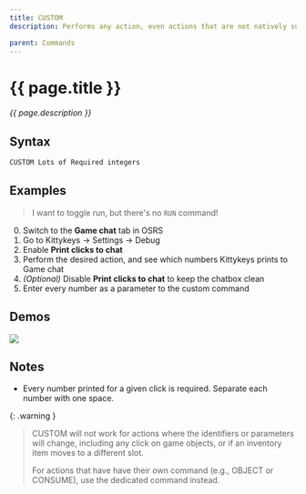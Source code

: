 ```yaml
---
title: CUSTOM
description: Performs any action, even actions that are not natively supported by an exsisting command.

parent: Commands
---
```


# {{ page.title }}

_{{ page.description }}_

## Syntax

```java
CUSTOM Lots of Required integers
```

## Examples

> I want to toggle run, but there's no `RUN` command!

0. Switch to the **Game chat** tab in OSRS
1. Go to Kittykeys &rarr; Settings &rarr; Debug
2. Enable **Print clicks to chat**
3. Perform the desired action, and see which numbers Kittykeys prints to Game chat
3. _(Optional)_ Disable **Print clicks to chat** to keep the chatbox clean 
4. Enter every number as a parameter to the custom command

## Demos

 
![](https://i.imgur.com/YbIhHM9.gif)


## Notes
- Every number printed for a given click is required. Separate each number with one space.

{: .warning } 
> CUSTOM will not work for actions where the identifiers or parameters will change, including any click on game objects, or if an inventory item moves to a different slot.
> 
> For actions that have have their own command (e.g., OBJECT or CONSUME), use the dedicated command instead.
